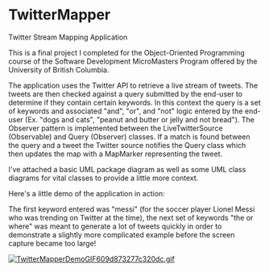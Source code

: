 # TwitterMapper
Twitter Stream Mapping Application

   This is a final project I completed for the Object-Oriented Programming course of the Software Development MicroMasters Program offered by the University of British Columbia.
     
   The application uses the Twitter API to retrieve a live stream of tweets. The tweets are then checked against a query submitted by the end-user to determine if they contain certain keywords. In this context the query is a set of keywords and associated "and", "or", and "not" logic entered by the end-user (Ex. "dogs and cats", "peanut and butter or jelly and not bread"). The Observer pattern is implemented between the LiveTwitterSource (Observable) and Query (Observer) classes. If a match is found between the query and a tweet the Twitter source notifies the Query class which then updates the map with a MapMarker representing the tweet.

I've attached a basic UML package diagram as well as some UML class diagrams for vital classes to provide a little more context. 

Here's a little demo of the application in action:

The first keyword entered was "messi" (for the soccer player Lionel Messi who was trending on Twitter at the time), the next set of keywords "the or where" was meant to generate a lot of tweets quickly in order to demonstrate a slightly more complicated example before the screen capture became too large! 

<a href="https://gifyu.com/image/cPNA"><img src="https://s7.gifyu.com/images/TwitterMapperDemoGIF609d873277c320dc.gif" alt="TwitterMapperDemoGIF609d873277c320dc.gif" border="0" /></a>
